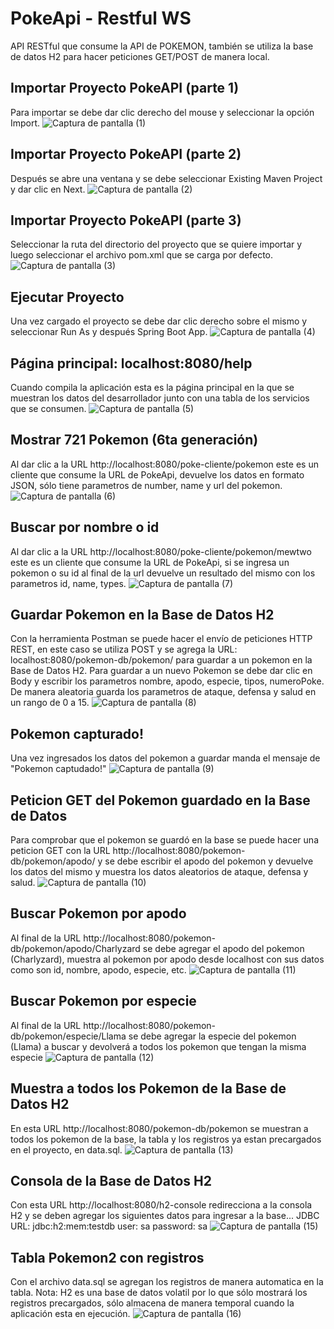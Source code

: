 # PokeApi - Restful WS
API RESTful que consume la API de POKEMON, también se utiliza la base de datos H2 para hacer peticiones GET/POST de manera local.

## Importar Proyecto PokeAPI (parte 1)
Para importar se debe dar clic derecho del mouse y seleccionar la opción Import.
![Captura de pantalla (1)](https://user-images.githubusercontent.com/76266019/122136173-8bc57a80-ce07-11eb-82f6-e4c9d5b866e0.png)

## Importar Proyecto PokeAPI (parte 2)
Después se abre una ventana y se debe seleccionar Existing Maven Project y dar clic en Next.
![Captura de pantalla (2)](https://user-images.githubusercontent.com/76266019/122136585-65540f00-ce08-11eb-8490-60b75080a388.png)

## Importar Proyecto PokeAPI (parte 3)
Seleccionar la ruta del directorio del proyecto que se quiere importar y luego seleccionar el archivo pom.xml que se carga por defecto.
![Captura de pantalla (3)](https://user-images.githubusercontent.com/76266019/122136610-6f760d80-ce08-11eb-8fc2-692c46e79e75.png)

## Ejecutar Proyecto
Una vez cargado el proyecto se debe dar clic derecho sobre el mismo y seleccionar Run As y después Spring Boot App. 
![Captura de pantalla (4)](https://user-images.githubusercontent.com/76266019/122136643-7dc42980-ce08-11eb-9f1f-87d991f4073c.png)

## Página principal: localhost:8080/help
Cuando compila la aplicación esta es la página principal en la que se muestran los datos del desarrollador junto con una tabla de los servicios que se consumen.
![Captura de pantalla (5)](https://user-images.githubusercontent.com/76266019/122136659-8583ce00-ce08-11eb-9ebe-52f348205f91.png)


## Mostrar 721 Pokemon (6ta generación)
Al dar clic a la URL http://localhost:8080/poke-cliente/pokemon este es un cliente que consume la URL de PokeApi, devuelve los datos en formato JSON, sólo tiene parametros de number, name y url del pokemon.
![Captura de pantalla (6)](https://user-images.githubusercontent.com/76266019/122137685-d72d5800-ce0a-11eb-9b6b-82e92858aebf.png)

## Buscar por nombre o id
Al dar clic a la URL http://localhost:8080/poke-cliente/pokemon/mewtwo este es un cliente que consume la URL de PokeApi, si se ingresa un pokemon o su id al final de la url devuelve un resultado del mismo con los parametros id, name, types.
![Captura de pantalla (7)](https://user-images.githubusercontent.com/76266019/122137696-ddbbcf80-ce0a-11eb-84e5-1fc1c5228d38.png)

## Guardar Pokemon en la Base de Datos H2
Con la herramienta Postman se puede hacer el envío de peticiones HTTP REST, en este caso se utiliza POST y se agrega la URL: localhost:8080/pokemon-db/pokemon/ para guardar a un pokemon en la Base de Datos H2. Para guardar a un nuevo Pokemon se debe dar clic en Body y escribir los parametros nombre, apodo, especie, tipos, numeroPoke. De manera aleatoria guarda los parametros de ataque, defensa y salud en un rango de 0 a 15.
![Captura de pantalla (8)](https://user-images.githubusercontent.com/76266019/122137711-e6aca100-ce0a-11eb-9073-c995e1333728.png)

## Pokemon capturado!
Una vez ingresados los datos del pokemon a guardar manda el mensaje de "Pokemon captudado!"
![Captura de pantalla (9)](https://user-images.githubusercontent.com/76266019/122137726-ee6c4580-ce0a-11eb-9438-c3e359a218dc.png)

##  Peticion GET del Pokemon guardado en la Base de Datos
Para comprobar que el pokemon se guardó en la base se puede hacer una peticion GET con la URL http://localhost:8080/pokemon-db/pokemon/apodo/ y se debe escribir el apodo del pokemon y devuelve los datos del mismo y muestra los datos aleatorios de ataque, defensa y salud.
![Captura de pantalla (10)](https://user-images.githubusercontent.com/76266019/122137733-f330f980-ce0a-11eb-85a7-e46a756bb946.png)

## Buscar Pokemon por apodo
Al final de la URL http://localhost:8080/pokemon-db/pokemon/apodo/Charlyzard se debe agregar el apodo del pokemon (Charlyzard), muestra al pokemon por apodo desde localhost con sus datos como son id, nombre, apodo, especie, etc.
![Captura de pantalla (11)](https://user-images.githubusercontent.com/76266019/122137747-faf09e00-ce0a-11eb-8a7e-1acc55cc8440.png)

## Buscar Pokemon por especie
Al final de la URL http://localhost:8080/pokemon-db/pokemon/especie/Llama se debe agregar la especie del pokemon (Llama) a buscar y devolverá a todos los pokemon que tengan la misma especie
![Captura de pantalla (12)](https://user-images.githubusercontent.com/76266019/122139892-96840d80-ce0f-11eb-855c-2f9badd8ab96.png)

## Muestra a todos los Pokemon de la Base de Datos H2
En esta URL http://localhost:8080/pokemon-db/pokemon se muestran a todos los pokemon de la base, la tabla y los registros ya estan precargados en el proyecto, en data.sql.
![Captura de pantalla (13)](https://user-images.githubusercontent.com/76266019/122139899-9ab02b00-ce0f-11eb-8b54-17d5d24b426b.png)

## Consola de la Base de Datos H2
Con esta URL http://localhost:8080/h2-console redirecciona a la consola H2 y se deben agregar los siguientes datos para ingresar a la base... JDBC URL: jdbc:h2:mem:testdb
user: sa
password: sa
![Captura de pantalla (15)](https://user-images.githubusercontent.com/76266019/122139918-a4d22980-ce0f-11eb-873b-79a3d712c5fa.png)

## Tabla Pokemon2 con registros
Con el archivo data.sql se agregan los registros de manera automatica en la tabla. Nota: H2 es una base de datos volatil por lo que sólo mostrará los registros precargados, sólo almacena de manera temporal cuando la aplicación esta en ejecución.
![Captura de pantalla (16)](https://user-images.githubusercontent.com/76266019/122139929-aa2f7400-ce0f-11eb-9a6e-bdfc70c800b6.png)


